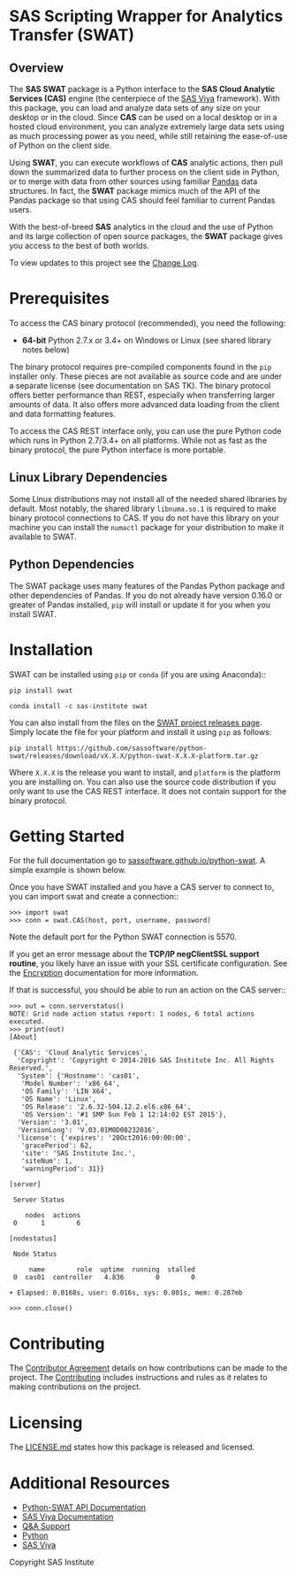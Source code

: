 
# SAS Scripting Wrapper for Analytics Transfer (SWAT)
## Overview

The **SAS SWAT** package is a Python interface to the **SAS Cloud Analytic 
Services (CAS)** engine (the centerpiece of the 
[SAS Viya](http://www.sas.com/en_us/software/viya.html) framework).
With this package, you can load and analyze data sets of any size on your
desktop or in the cloud.  Since **CAS** can be used on a local desktop
or in a hosted cloud environment, you can analyze extremely large data 
sets using as much processing power as you need, while still retaining 
the ease-of-use of Python on the client side.

Using **SWAT**, you can execute workflows of **CAS** analytic actions,
then pull down the summarized data to further process on the client side
in Python, or to merge with data from other sources using familiar
[Pandas](http://pandas.pydata.org) data structures.  In fact, the 
**SWAT** package mimics much of the API of the Pandas package so that
using CAS should feel familiar to current Pandas users.

With the best-of-breed **SAS** analytics in the cloud and the use of
Python and its large collection of open source packages, the **SWAT**
package gives you access to the best of both worlds.

To view updates to this project see the [Change Log](https://github.com/sassoftware/python-swat/blob/master/CHANGELOG.md).

# Prerequisites

To access the CAS binary protocol (recommended), you need the following:

* **64-bit** Python 2.7.x or 3.4+ on Windows or Linux (see shared library notes below)

The binary protocol requires pre-compiled components found in the
`pip` installer only.  These pieces are not available as source code and
are under a separate license (see documentation on SAS TK).  The binary protocol
offers better performance than REST, especially when transferring larger
amounts of data.  It also offers more advanced data loading from the client
and data formatting features.

To access the CAS REST interface only, you can use the pure Python code
which runs in Python 2.7/3.4+ on all platforms.  While not as fast as the
binary protocol, the pure Python interface is more portable.

## Linux Library Dependencies

Some Linux distributions may not install all of the needed shared libraries
by default.  Most notably, the shared library `libnuma.so.1` is required to
make binary protocol connections to CAS.  If you do not have this library on
your machine you can install the `numactl` package for your distribution
to make it available to SWAT.

## Python Dependencies

The SWAT package uses many features of the Pandas Python package and other
dependencies of Pandas.  If you do not already have version 0.16.0 or greater
of Pandas installed, `pip` will install or update it for you when you
install SWAT.


# Installation

SWAT can be installed using `pip` or `conda` (if you are using Anaconda)::

    pip install swat
    
    conda install -c sas-institute swat
    
You can also install from the files on the 
[SWAT project releases page](https://github.com/sassoftware/python-swat/releases).
Simply locate the file for your platform and install it using `pip` as 
follows:

    pip install https://github.com/sassoftware/python-swat/releases/download/vX.X.X/python-swat-X.X.X-platform.tar.gz

Where `X.X.X` is the release you want to install, and `platform` is the 
platform you are installing on.  You can also use the source code distribution
if you only want to use the CAS REST interface.  It does not contain support
for the binary protocol.


# Getting Started

For the full documentation go to 
[sassoftware.github.io/python-swat](https://sassoftware.github.io/python-swat/).
A simple example is shown below.

Once you have SWAT installed and you have a CAS server to connect to,
you can import swat and create a connection::

    >>> import swat
    >>> conn = swat.CAS(host, port, username, password)

Note the default port for the Python SWAT connection is 5570.

If you get an error message about the **TCP/IP negClientSSL support routine**, you 
likely have an issue with your SSL certificate configuration.  See the 
[Encryption](https://sassoftware.github.io/python-swat/encryption.html) documentation
for more information.

If that is successful, you should be able to run an action on the
CAS server::

    >>> out = conn.serverstatus()
    NOTE: Grid node action status report: 1 nodes, 6 total actions executed.
    >>> print(out)
    [About]
    
     {'CAS': 'Cloud Analytic Services',
      'Copyright': 'Copyright © 2014-2016 SAS Institute Inc. All Rights Reserved.',
      'System': {'Hostname': 'cas01',
       'Model Number': 'x86_64',
       'OS Family': 'LIN X64',
       'OS Name': 'Linux',
       'OS Release': '2.6.32-504.12.2.el6.x86_64',
       'OS Version': '#1 SMP Sun Feb 1 12:14:02 EST 2015'},
      'Version': '3.01',
      'VersionLong': 'V.03.01M0D08232016',
      'license': {'expires': '20Oct2016:00:00:00',
       'gracePeriod': 62,
       'site': 'SAS Institute Inc.',
       'siteNum': 1,
       'warningPeriod': 31}}
    
    [server]
    
     Server Status
    
        nodes  actions
     0      1        6
    
    [nodestatus]
    
     Node Status
    
         name        role  uptime  running  stalled
     0  cas01  controller   4.836        0        0
    
    + Elapsed: 0.0168s, user: 0.016s, sys: 0.001s, mem: 0.287mb

    >>> conn.close()

# Contributing 
The [Contributor Agreement](https://github.com/sassoftware/python-swat/blob/master/ContributorAgreement.txt) details on how contributions can be made to the project. The [Contributing](https://github.com/sassoftware/python-swat/blob/master/CONTRIBUTING.md) includes instructions and rules as it relates to making contributions on the project. 

# Licensing 
The [LICENSE.md](https://github.com/sassoftware/python-swat/blob/master/LICENSE.md) states how this package is released and licensed. 

# Additional Resources
- [Python-SWAT API Documentation](https://sassoftware.github.io/python-swat/)
- [SAS Viya Documentation](https://support.sas.com/documentation/onlinedoc/viya/index.html)
- [Q&A Support](https://communities.sas.com/t5/SAS-Viya-Coders-Library/tkb-p/cas%40tkb)
- [Python](http://www.python.org/)
- [SAS Viya](http://www.sas.com/en_us/software/viya.html)


Copyright SAS Institute
